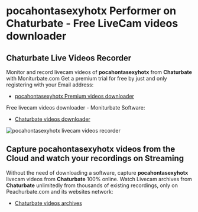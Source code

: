 # pocahontasexyhotx Performer on Chaturbate - Free LiveCam videos downloader

## Chaturbate Live Videos Recorder

Monitor and record livecam videos of **pocahontasexyhotx** from **Chaturbate** with Moniturbate.com
Get a premium trial for free by just and only registering with your Email address:
* [pocahontasexyhotx Premium videos downloader](https://moniturbate.com/request-demo-licence-key.html)

Free livecam videos downloader - Moniturbate Software:
* [Chaturbate videos downloader](https://moniturbate.com/moniturbate-download-software.html)

![pocahontasexyhotx livecam videos recorder](https://peachurnet.com/templates/moniturbate-software.png)


## Capture pocahontasexyhotx videos from the Cloud and watch your recordings on Streaming

Without the need of downloading a software, capture **pocahontasexyhotx** livecam videos from **Chaturbate** 100% online.
Watch Livecam archives from **Chaturbate** unlimitedly from thousands of existing recordings, only on Peachurbate.com and its websites network:
* [Chaturbate videos archives](https://peachurnet.com/)